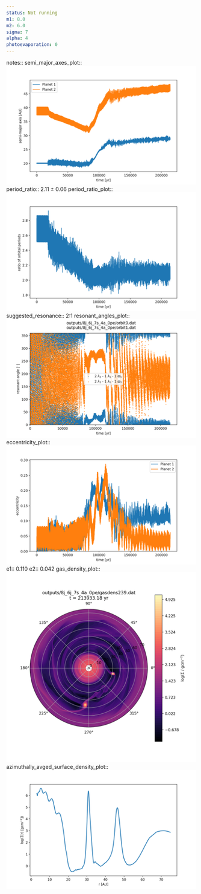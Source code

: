 ```yaml
---
status: Not running
m1: 8.0
m2: 6.0
sigma: 7
alpha: 4
photoevaporation: 0
---
```


notes::
semi_major_axes_plot:: ![semi_major_axes_8j_6j_7s_4a_0pe.png](plots/semi_major_axes/semi_major_axes_8j_6j_7s_4a_0pe.png)
period_ratio:: 2.11 ± 0.06
period_ratio_plot:: ![period_ratio_8j_6j_7s_4a_0pe.png](plots/period_ratio/period_ratio_8j_6j_7s_4a_0pe.png)
suggested_resonance:: 2:1
resonant_angles_plot:: ![resonant_angles_8j_6j_7s_4a_0pe.png](plots/resonant_angles/resonant_angles_8j_6j_7s_4a_0pe.png)
eccentricity_plot:: ![eccentricity_8j_6j_7s_4a_0pe.png](plots/eccentricity/eccentricity_8j_6j_7s_4a_0pe.png)
e1:: 0.110
e2:: 0.042
gas_density_plot:: ![gas_density_8j_6j_7s_4a_0pe.png](plots/gas_density/gas_density_8j_6j_7s_4a_0pe.png)
azimuthally_avged_surface_density_plot:: ![azimuthally_avged_surface_density_8j_6j_7s_4a_0pe.png](plots/azimuthally_avged_surface_density/azimuthally_avged_surface_density_8j_6j_7s_4a_0pe.png)
